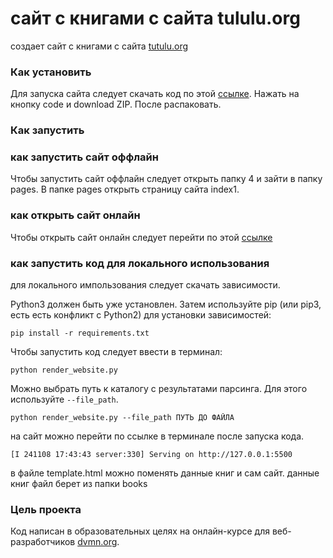 # сайт с книгами с сайта tululu.org

создает сайт с книгами с сайта [tutulu.org](https://tululu.org/)


### Как установить

Для запуска сайта следует скачать код по этой [ссылке](https://github.com/nakompuktere/4).
Нажать на кнопку code и download ZIP. После распаковать.


### Как запустить

### как запустить сайт оффлайн

Чтобы запустить сайт оффлайн следует открыть папку 4 и зайти в папку pages.
В папке pages открыть страницу сайта index1.

### как открыть сайт онлайн

Чтобы открыть сайт онлайн следует перейти по этой [ссылке](https://nakompuktere.github.io/4/pages/index1.html)

### как запустить код для локального использования


для локального импользования следует скачать зависимости.

Python3 должен быть уже установлен. Затем используйте pip (или pip3, есть есть конфликт с Python2) для установки зависимостей:
```
pip install -r requirements.txt
```

Чтобы запустить код следует ввести в терминал:
```
python render_website.py
```

Можно выбрать путь к каталогу с результатами парсинга.
Для этого используйте `--file_path`.
```
python render_website.py --file_path ПУТЬ ДО ФАЙЛА
```


на сайт можно перейти по ссылке в терминале после запуска кода.
```
[I 241108 17:43:43 server:330] Serving on http://127.0.0.1:5500
```

в файле template.html можно поменять данные книг и сам сайт.
данные книг файл берет из папки books


### Цель проекта

Код написан в образовательных целях на онлайн-курсе для веб-разработчиков [dvmn.org](https://dvmn.org/).